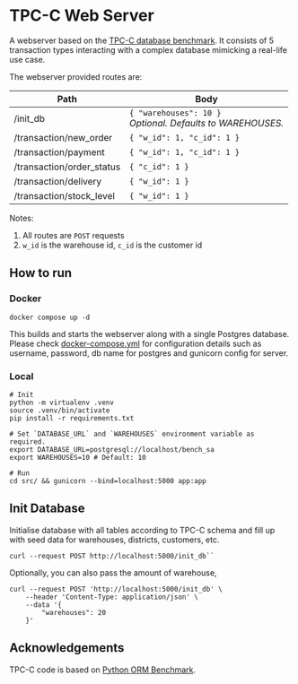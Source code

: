 # TPC-C Web Server

A webserver based on the [TPC-C database benchmark](https://www.tpc.org/tpcc/default5.asp). It consists of 5 transaction
types interacting with a complex database mimicking a real-life use case.

The webserver provided routes are:

| Path                      | Body                                                            |
|---------------------------|-----------------------------------------------------------------|
| /init_db    	             | `{ "warehouses": 10 }`<br>_Optional. Defaults to WAREHOUSES._ 	 |
| /transaction/new_order    | `{ "w_id": 1, "c_id": 1 }`                                      |
| /transaction/payment      | `{ "w_id": 1, "c_id": 1 }`                                      |
| /transaction/order_status | `{ "c_id": 1 }`                                                 |
| /transaction/delivery     | `{ "w_id": 1 }`                                                 |
| /transaction/stock_level  | `{ "w_id": 1 }`                                                 |

Notes:

1. All routes are `POST` requests
2. `w_id` is the warehouse id, `c_id` is the customer id

## How to run

### Docker

```shell
docker compose up -d
```

This builds and starts the webserver along with a single Postgres database. Please
check [docker-compose.yml](docker-compose.yml) for configuration details such as username, password, db name for
postgres and gunicorn config for server.

### Local

```shell
# Init
python -m virtualenv .venv
source .venv/bin/activate
pip install -r requirements.txt

# Set `DATABASE_URL` and `WAREHOUSES` environment variable as required.
export DATABASE_URL=postgresql://localhost/bench_sa
export WAREHOUSES=10 # Default: 10 

# Run
cd src/ && gunicorn --bind=localhost:5000 app:app
```

## Init Database

Initialise database with all tables according to TPC-C schema and fill up with seed data for warehouses, districts,
customers, etc.

```shell
curl --request POST http://localhost:5000/init_db``
```

Optionally, you can also pass the amount of warehouse,

```shell
curl --request POST 'http://localhost:5000/init_db' \
    --header 'Content-Type: application/json' \
    --data '{
        "warehouses": 20
    }'
```

## Acknowledgements

TPC-C code is based on [Python ORM Benchmark](https://github.com/DominovTut/Python_ORM_Benchmark/).